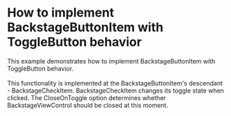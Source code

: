 # How to implement BackstageButtonItem with ToggleButton behavior


<p>This example demonstrates how to implement BackstageButtonItem with ToggleButton behavior.<br><br>This functionality is implemented at the BackstageButtonItem's descendant - BackstageCheckItem. BackstageCheckItem changes its toggle state when clicked. The CloseOnToggle option determines whether BackstageViewControl should be closed at this moment.</p>

<br/>


